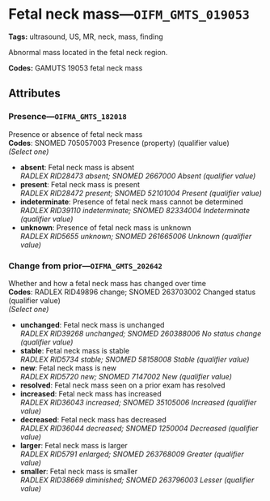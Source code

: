 # Fetal neck mass—`OIFM_GMTS_019053`

**Tags:** ultrasound, US, MR, neck, mass, finding

Abnormal mass located in the fetal neck region.

**Codes:** GAMUTS 19053 fetal neck mass

## Attributes

### Presence—`OIFMA_GMTS_182018`

Presence or absence of fetal neck mass  
**Codes**: SNOMED 705057003 Presence (property) (qualifier value)  
*(Select one)*

- **absent**: Fetal neck mass is absent  
_RADLEX RID28473 absent; SNOMED 2667000 Absent (qualifier value)_
- **present**: Fetal neck mass is present  
_RADLEX RID28472 present; SNOMED 52101004 Present (qualifier value)_
- **indeterminate**: Presence of fetal neck mass cannot be determined  
_RADLEX RID39110 indeterminate; SNOMED 82334004 Indeterminate (qualifier value)_
- **unknown**: Presence of fetal neck mass is unknown  
_RADLEX RID5655 unknown; SNOMED 261665006 Unknown (qualifier value)_

### Change from prior—`OIFMA_GMTS_202642`

Whether and how a fetal neck mass has changed over time  
**Codes**: RADLEX RID49896 change; SNOMED 263703002 Changed status (qualifier value)  
*(Select one)*

- **unchanged**: Fetal neck mass is unchanged  
_RADLEX RID39268 unchanged; SNOMED 260388006 No status change (qualifier value)_
- **stable**: Fetal neck mass is stable  
_RADLEX RID5734 stable; SNOMED 58158008 Stable (qualifier value)_
- **new**: Fetal neck mass is new  
_RADLEX RID5720 new; SNOMED 7147002 New (qualifier value)_
- **resolved**: Fetal neck mass seen on a prior exam has resolved  
- **increased**: Fetal neck mass has increased  
_RADLEX RID36043 increased; SNOMED 35105006 Increased (qualifier value)_
- **decreased**: Fetal neck mass has decreased  
_RADLEX RID36044 decreased; SNOMED 1250004 Decreased (qualifier value)_
- **larger**: Fetal neck mass is larger  
_RADLEX RID5791 enlarged; SNOMED 263768009 Greater (qualifier value)_
- **smaller**: Fetal neck mass is smaller  
_RADLEX RID38669 diminished; SNOMED 263796003 Lesser (qualifier value)_